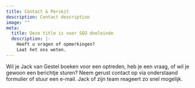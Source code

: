 ```yaml
---
title: Contact & Perskit
description: Contact description
image: ""
meta:
  title: Deze title is voor SEO doeleinde
  description: |-
    Heeft u vragen of opmerkingen?
    Laat het ons weten.
---
```

Wil je Jack van Gestel boeken voor een optreden, heb je een vraag, of wil je gewoon een berichtje sturen? Neem gerust contact op via onderstaand formulier of stuur een e-mail. Jack of zijn team reageert zo snel mogelijk.
